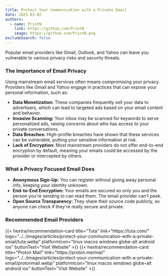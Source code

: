 ```yaml
---
title: Protect Your Communication with a Private Email
date: 2025-03-02
authors:
  - name: PrintN
    link: https://github.com/PrintN
    image: https://github.com/PrintN.png
excludeSearch: false
---
```

Popular email providers like Gmail, Outlook, and Yahoo can leave you vulnerable to various privacy risks and security threats.

### The Importance of Email Privacy
Using mainstream email services often means compromising your privacy. Providers like Gmail and Yahoo engage in practices that can expose your personal information, such as:
- **Data Monetization:** These companies frequently sell your data to advertisers, which can lead to targeted ads based on your email content and behavior.
- **Invasive Scanning:** Your inbox may be scanned for keywords to serve personalized ads, raising concerns about who has access to your private conversations.
- **Data Breaches:** High-profile breaches have shown that these services can be vulnerable, putting your sensitive information at risk.
- **Lack of Encryption:** Most mainstream providers do not offer end-to-end encryption by default, meaning your emails could be accessed by the provider or intercepted by others.

### What a Privacy Focused Email Does
- **Anonymous Sign-Up:** You can register without giving away personal info, keeping your identity unknown.
- **End-to-End Encryption:** Your emails are secured so only you and the person you're sending to can read them. The email provider can't peek.
- **Open Source Transparency:** They share their source code publicly, so anyone can check if they're really secure and private.

### Recommended Email Providers
<div class="recommendations">
  <div class="grid">
    {{< hextra/recommendation-card title="Tuta" link="https://tuta.com/" logo="../../images/articles/protect-your-communication-with-a-private-email/tuta.webp" platformIcon="linux macos windows globe-alt android ios" buttonText="Visit Website" >}}
    {{< hextra/recommendation-card title="Proton Mail" link="https://proton.me/mail" logo="../../images/articles/protect-your-communication-with-a-private-email/protonmail.webp" platformIcon="linux macos windows globe-alt android ios" buttonText="Visit Website" >}}
  </div>
</div>